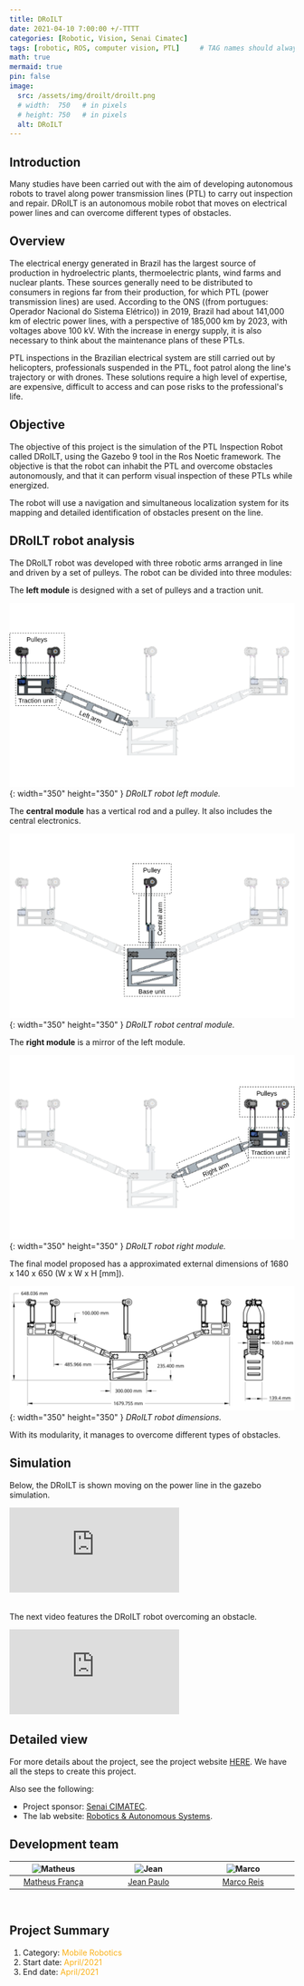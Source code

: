 ```yaml
---
title: DRoILT
date: 2021-04-10 7:00:00 +/-TTTT
categories: [Robotic, Vision, Senai Cimatec]
tags: [robotic, ROS, computer vision, PTL]     # TAG names should always be lowercase
math: true
mermaid: true
pin: false
image:
  src: /assets/img/droilt/droilt.png
  # width:  750   # in pixels
  # height: 750   # in pixels
  alt: DRoILT
---
```


## Introduction

Many studies have been carried out with the aim of developing autonomous robots to travel along power transmission lines (PTL) to carry out inspection and repair. DRoILT is an autonomous mobile robot that moves on electrical power lines and can overcome different types of obstacles.

## Overview

The electrical energy generated in Brazil has the largest source of production in hydroelectric plants, thermoelectric plants, wind farms and nuclear plants. These sources generally need to be distributed to consumers in regions far from their production, for which PTL (power transmission lines) are used. According to the ONS ((from portugues: Operador Nacional do Sistema Elétrico)) in 2019, Brazil had about 141,000 km of electric power lines, with a perspective of 185,000 km by 2023, with voltages above 100 kV. With the increase in energy supply, it is also necessary to think about the maintenance plans of these PTLs.

PTL inspections in the Brazilian electrical system are still carried out by helicopters, professionals suspended in the PTL, foot patrol along the line's trajectory or with drones. These solutions require a high level of expertise, are expensive, difficult to access and can pose risks to the professional's life.

## Objective

The objective of this project is the simulation of the PTL Inspection Robot called DRoILT, using the Gazebo 9 tool in the Ros Noetic framework. The objective is that the robot can inhabit the PTL and overcome obstacles autonomously, and that it can perform visual inspection of these PTLs while energized.

The robot will use a navigation and simultaneous localization system for its mapping and detailed identification of obstacles present on the line.

## DRoILT robot analysis

The DRoILT robot was developed with three robotic arms arranged in line and driven by a set of pulleys. The robot can be divided into three modules:

The **left module** is designed with a set of pulleys and a
traction unit. 

![left module](/assets/img/droilt/droilt_l_mod.png){: width="350" height="350" }
_DRoILT robot left module._

The **central module** has a vertical rod and a pulley. It also
includes the central electronics.

![central module](/assets/img/droilt/droilt_c_mod.png){: width="350" height="350" }
_DRoILT robot central module._

The **right module** is a mirror of the left module.

![right module](/assets/img/droilt/droilt_r_mod.png){: width="350" height="350" }
_DRoILT robot right module._

The final model proposed has a approximated external dimensions of 1680 x 140 x 650 (W x W x H [mm]).

![dimensions](/assets/img/droilt/droilt_dim.png){: width="350" height="350" }
_DRoILT robot dimensions._

With its modularity, it manages to overcome different types of obstacles.

## Simulation

Below, the DRoILT is shown moving on the power line in the gazebo simulation.

<div class="container"> <iframe class="responsive-iframe" src="https://www.youtube.com/embed/JjwrBjy1wnE" title="YouTube video player" frameborder="0" allow="accelerometer; autoplay; clipboard-write; encrypted-media; gyroscope; picture-in-picture" allowfullscreen></iframe></div>

<br>

The next video features the DRoILT robot overcoming an obstacle.

<div class="container"> <iframe class="responsive-iframe" src="https://www.youtube.com/embed/tA8hgesh7sQ" title="YouTube video player" frameborder="0" allow="accelerometer; autoplay; clipboard-write; encrypted-media; gyroscope; picture-in-picture" allowfullscreen></iframe></div>

## Detailed view

For more details about the project, see the project website [HERE](https://braziliansinrobotics.com/project-droilt/). We have all the steps to create this project.

Also see the following:
- Project sponsor: [Senai CIMATEC](http://www.senaicimatec.com.br/en/).
- The lab website: [Robotics & Autonomous Systems](https://braziliansinrobotics.com/).

## Development team

<center>
<div>
  <div class=" col-xl-auto offset-xl-0 col-lg-4 offset-lg-0">
    <table class="table-borderless highlight">
      <thead>
        <tr>
          <th><center><img src="{{ 'assets/img/matheus_franca.jpeg' | relative_url }}" width="100" alt="Matheus" class="img-fluid rounded-circle" /></center></th>
          <th></th>
          <th><center><img src="{{ 'assets/img/jean-paulo.png' | relative_url }}" width="100" alt="Jean" class="img-fluid rounded-circle"/></center></th>
          <th></th>
          <th><center><img src="{{ 'assets/img/marco.jpg' | relative_url }}" width="100" alt="Marco" class="img-fluid rounded-circle"/></center></th>
          <th></th>
        </tr>
      </thead>
      <tbody>
        <tr class="font-weight-bolder" style="text-align: center margin-top: 0">
          <td width="33%"><center><a href="https://www.linkedin.com/in/matheus-frança-b62044150">Matheus França</a></center></td>
          <td></td>
          <td width="33%"><center><a href="https://www.linkedin.com/in/jean-paulo-990594127/">Jean Paulo</a></center></td>
          <td></td>
          <td width="33%"><center><a href="https://mhar-vell.github.io/portfolio/">Marco Reis</a></center></td>
          <td></td>
        </tr>
      </tbody>
    </table>
  </div>
</div>
</center>

<br>

## Project Summary

1. Category: <font color="#fbb117">Mobile Robotics</font>
3. Start date: <font color="#fbb117">April/2021</font>
4. End date: <font color="#fbb117">April/2021</font>